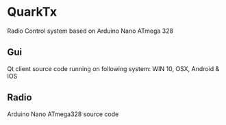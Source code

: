 # QuarkTx
Radio Control system based on Arduino Nano ATmega 328

## Gui
Qt client source code running on following system: WIN 10, OSX, Android & IOS

## Radio
Arduino Nano ATmega328 source code

